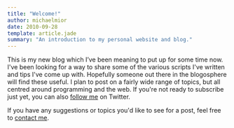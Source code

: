 ```yaml
---
title: "Welcome!"
author: michaelmior
date: 2010-09-28
template: article.jade
summary: "An introduction to my personal website and blog."
---
```


This is my new blog which I’ve been meaning to put up for some time now.
I've been looking for a way to share some of the various scripts I've written and tips I've come up with.
Hopefully someone out there in the blogosphere will find these useful.
I plan to post on a fairly wide range of topics, but all centred around programming and the web.
If you're not ready to subscribe just yet, you can also [follow me](http://twitter.com/michaelmior) on Twitter.

If you have any suggestions or topics you'd like to see for a post, feel free to [contact me](/contact/).
